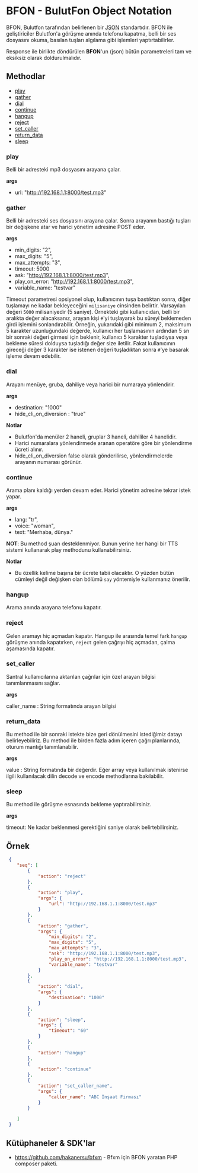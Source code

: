# BFON - BulutFon Object Notation

BFON, Bulutfon tarafından belirlenen bir [JSON](http://www.json.org/) standartıdır. BFON ile geliştiriciler Bulutfon'a görüşme anında telefonu kapatma, belli bir ses dosyasını okuma, basılan tuşları algılama gibi işlemleri yaptırtabilirler.

Response ile birlikte döndürülen **BFON**'un (json) bütün parametreleri tam ve eksiksiz olarak doldurulmalıdır.

## Methodlar

* [play](#play)
* [gather](#gather)
* [dial](#dial)
* [continue](#continue)
* [hangup](#hangup)
* [reject](#reject)
* [set_caller](#set_caller)
* [return_data](#return_data)
* [sleep](#sleep)

### play

Belli bir adresteki mp3 dosyasını arayana çalar.

**args**

* url: "http://192.168.1.1:8000/test.mp3"

### gather

Belli bir adresteki ses dosyasını arayana çalar. Sonra arayanın bastığı tuşları bir değişkene atar ve harici yönetim adresine POST eder. 

**args**

* min_digits: "2",
* max_digits: "5",
* max_attempts: "3",
* timeout: 5000
* ask: "http://192.168.1.1:8000/test.mp3",
* play_on_error: "http://192.168.1.1:8000/test.mp3",
* variable_name: "testvar"

Timeout parametresi opsiyonel olup, kullanıcının tuşa bastıktan sonra, diğer tuşlamayı ne kadar bekleyeceğini `milisaniye` cinsinden belirtir. Varsayılan değeri `5000` milisaniyedir (5 saniye). Örnekteki gibi kullanıcıdan, belli bir aralıkta değer alacaksanız, arayan kişi `#`'yi tuşlayarak bu süreyi beklemeden girdi işlemini sonlandırabilir. Örneğin, yukarıdaki gibi minimum 2, maksimum 5 karakter uzunluğundaki değerde, kullanıcı her tuşlamasının ardından 5 sn bir sonraki değeri girmesi için beklenir, kullanıcı 5 karakter tuşladıysa veya bekleme süresi dolduysa tuşladığı değer size iletilir. Fakat kullanıcının gireceği değer 3 karakter ise istenen değeri tuşladıktan sonra `#`'ye basarak işleme devam edebilir.

### dial

Arayanı menüye, gruba, dahiliye veya harici bir numaraya yönlendirir. 

**args**

* destination: "1000"
* hide_cli_on_diversion : "true"

**Notlar**

* Bulutfon'da menüler 2 haneli, gruplar 3 haneli, dahililer 4 hanelidir.
* Harici numaralara yönlendirmede aranan operatöre göre bir yönlendirme ücreti alınır.
* hide_cli_on_diversion false olarak gönderilirse, yönlendirmelerde arayanın numarası görünür.

### continue

Arama planı kaldığı yerden devam eder. Harici yönetim adresine tekrar istek yapar.

**args**

* lang: "tr",
* voice: "woman",
* text: "Merhaba, dünya."

**NOT**: Bu method şuan desteklenmiyor. Bunun yerine her hangi bir TTS sistemi kullanarak play methodunu kullanabilirsiniz.

**Notlar**

* Bu özellik kelime başına bir ücrete tabii olacaktır. O yüzden bütün cümleyi değil değişken olan bölümü `say` yöntemiyle kullanmanız önerilir.

### hangup

Arama anında arayana telefonu kapatır.

### reject

Gelen aramayı hiç açmadan kapatır. Hangup ile arasında temel fark `hangup` görüşme anında kapatırken, `reject` gelen çağrıyı hiç açmadan, çalma aşamasında kapatır.

### set_caller

Santral kullanıcılarına aktarılan çağrılar için özel arayan bilgisi tanımlanmasını sağlar.

**args**

caller_name : String formatında arayan bilgisi

### return_data

Bu method ile bir sonraki istekte bize geri dönülmesini istediğimiz datayı belirleyebiliriz. Bu method ile birden fazla adım içeren çağrı planlarında, oturum mantığı tanımlanabilir.

**args**

value : String formatında bir değerdir. Eğer array veya kullanılmak istenirse ilgili kullanılacak dilin decode ve encode methodlarına bakılabilir.

### sleep

Bu method ile görüşme esnasında bekleme yaptırabilirsiniz. 

**args**

timeout: Ne kadar beklenmesi gerektiğini saniye olarak belirtebilirsiniz.

## Örnek

```json
 {
    "seq": [
        {
            "action": "reject"
        },
        {
            "action": "play",
            "args": {
                "url": "http://192.168.1.1:8000/test.mp3"
            }
        },
        {
            "action": "gather",
            "args": {
                "min_digits": "2",
                "max_digits": "5",
                "max_attempts": "3",
                "ask": "http://192.168.1.1:8000/test.mp3",
                "play_on_error": "http://192.168.1.1:8000/test.mp3",
                "variable_name": "testvar"
            }
        },
        {
            "action": "dial",
            "args": {
                "destination": "1000"
            }
        },
        {
            "action": "sleep",
            "args": {
                "timeout": "60"
            }
        },
        {
            "action": "hangup"
        },
        {
            "action": "continue"
        },
        {
            "action": "set_caller_name",
            "args": {
                "caller_name": "ABC İnşaat Firması"
            }
        }
           
    ]
 }
```

## Kütüphaneler & SDK'lar

* https://github.com/hakanersu/bfxm - Bfxm için BFON yaratan PHP composer paketi.
